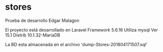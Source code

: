 # stores
Prueba de desarrollo Edgar Malagon

El proyecto está desarrollado en Laravel Framework 5.6.16
Utiliza mysql  Ver 15.1 Distrib 10.1.32-MariaDB

La BD esta almacenada en el archivo 'dump-Stores-201804171507.sql'
